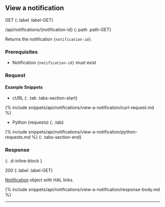 ## View a notification

GET
{:.label .label-GET}

/api/notifications/{notification-id}
{:.path .path-GET}

Returns the notification `{notification-id}`.

### Prerequisites
- Notification `{notification-id}` must exist

### Request
#### Example Snippets
- cURL
{: .tab .tabs-section-start}

{% include snippets/api/notifications/view-a-notification/curl-request.md %}

- Python (requests)
{: .tab}

{% include snippets/api/notifications/view-a-notification/python-requests.md %}
{: .tabs-section-end}

### Response
{: .d-inline-block }

200
{:.label .label-GET}

[Notification](#notification) object with HAL links.

{% include snippets/api/notifications/view-a-notification/response-body.md %}

---
